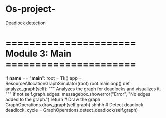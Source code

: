 # Os-project-
Deadlock detection 
# ====================== Module 3: Main ======================
if __name__ == "__main__":
    root = Tk()
    app = ResourceAllocationGraphSimulator(root)
    root.mainloop()
    def analyze_graph(self):
        """
        Analyzes the graph for deadlocks and visualizes it.
        """
        if not self.graph.edges:
            messagebox.showerror("Error", "No edges added to the graph.")
            return
             # Draw the graph
        GraphOperations.draw_graph(self.graph)
        shhhh
        # Detect deadlock
        deadlock, cycle = GraphOperations.detect_deadlock(self.graph)
